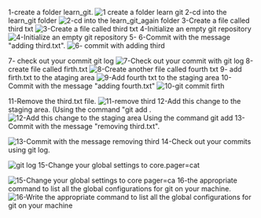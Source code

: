 1-create a folder learn_git.
![1 create a folder learn git](https://user-images.githubusercontent.com/117317521/200082949-2a36ca00-d25d-4a05-b784-e67adb030cbe.png)
2-cd into the learn_git folder
![2-cd into the learn_git_again folder](https://user-images.githubusercontent.com/117317521/200083263-ecdaf30b-04d6-43bc-949f-82bce806c05c.png)
3-Create a file called third txt
![3-Create a file called third txt](https://user-images.githubusercontent.com/117317521/200083600-e1f1d394-408c-4555-8da2-f1aa060830cc.png)
4-Initialize an empty git repository
![4-Initialize an empty git repository](https://user-images.githubusercontent.com/117317521/200083608-b8e590ac-b7ae-4b56-a53a-f39d40d2228d.png)
5-
6-Commit with the message "adding third.txt".
![6- commit with adding third](https://user-images.githubusercontent.com/117317521/200083655-e86ecf94-6dd2-4b64-be12-aba5c144137f.PNG)


7- check out your commit git log
![7-Check out your commit with git log](https://user-images.githubusercontent.com/117317521/200083670-46530bcb-5a02-4dfd-bcba-8f3be48e6ac6.PNG)
8-create file called firth.txt
![8-Create another file called fourth txt](https://user-images.githubusercontent.com/117317521/200083687-8d7cfe71-645e-45be-9443-b94e62aa2b1e.PNG)
9- add firth.txt to the ataging area
![9-Add fourth txt to the staging area](https://user-images.githubusercontent.com/117317521/200083697-e5cd0dbb-b091-4bbf-b7ef-0c8a037ad43a.PNG)
10- Commit with the message "adding fourth.txt"
![10-git commit firth](https://user-images.githubusercontent.com/117317521/200083717-d012fe83-67fc-4ca0-8286-e88295079adc.PNG)

11-Remove the third.txt file.
![11-remove third](https://user-images.githubusercontent.com/117317521/200083733-69aca904-ff28-4560-895a-1ad6fd42f2ad.PNG)
12-Add this change to the staging area. (Using the command "git add . 
![12-Add this change to the staging area  Using the command git add](https://user-images.githubusercontent.com/117317521/200083758-7b034677-8ba2-4dcb-9e91-78fea3d20d88.PNG)
13-Commit with the message "removing third.txt".

![13-Commit with the message removing third](https://user-images.githubusercontent.com/117317521/200083921-1321c588-59ae-4be6-a02a-87266c3459a2.PNG)
14-Check out your commits using git log.

![git log](https://user-images.githubusercontent.com/117317521/200083944-3b0d0e26-c45f-477e-93b6-6877ec2311ae.PNG)
15-Change your global settings to core.pager=cat

![15-Change your global settings to core pager=ca](https://user-images.githubusercontent.com/117317521/200083799-dc32757d-ce0c-4a1c-bfa9-b130b0cbf81c.PNG)
16-the appropriate command to list all the global configurations for git on your machine.
![16-Write the appropriate command to list all the global configurations for git on your machine](https://user-images.githubusercontent.com/117317521/200083810-a0cbf6d1-3824-4fa3-81df-a829a8c48510.PNG)
